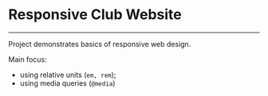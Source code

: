 # Responsive Club Website
----
Project demonstrates basics of responsive web design.

Main focus:
* using relative units (`em, rem`);
* using media queries (`@media`)
